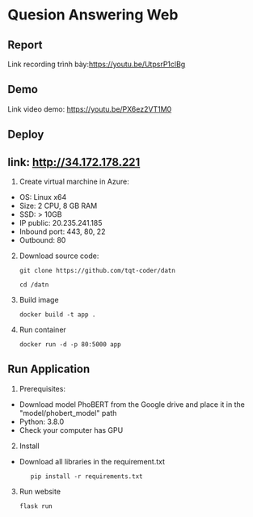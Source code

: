 # Quesion Answering Web


## Report


Link recording trình bày:https://youtu.be/UtpsrP1clBg
## Demo


Link video demo: https://youtu.be/PX6ez2VT1M0
## Deploy
## link: http://34.172.178.221
1. Create virtual marchine in Azure:

- OS: Linux x64
- Size: 2 CPU, 8 GB RAM
- SSD: > 10GB
- IP public: 20.235.241.185
- Inbound port: 443, 80, 22
- Outbound: 80

2. Download source code:

   ```
   git clone https://github.com/tqt-coder/datn
   ```

   ```
   cd /datn
   ```

3. Build image
   ```
   docker build -t app .
   ```
4. Run container
   ```
   docker run -d -p 80:5000 app
   ```

## Run Application

1. Prerequisites:

- Download model PhoBERT from the Google drive and place it in the "model/phobert_model" path
- Python: 3.8.0
- Check your computer has GPU

2. Install

- Download all libraries in the requirement.txt

  ```
     pip install -r requirements.txt
  ```

3. Run website

   ```
   flask run
   ```
